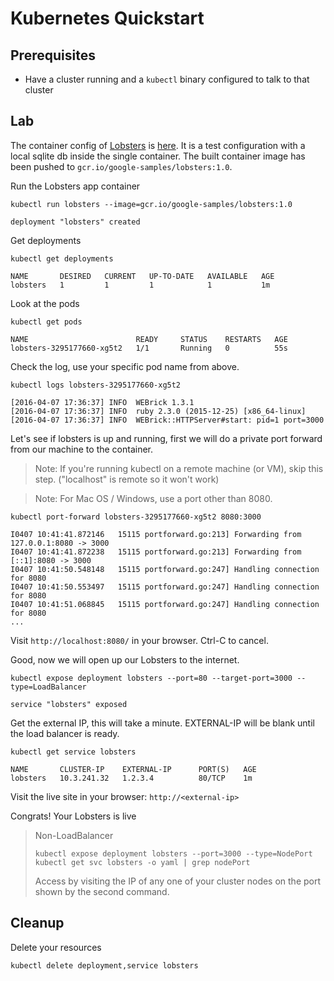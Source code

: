 # Kubernetes Quickstart

## Prerequisites

* Have a cluster running and a `kubectl` binary configured to talk to
  that cluster

## Lab

The container config of [Lobsters](https://github.com/jcs/lobsters) is
[here](lobsters/). It is a test configuration with a local sqlite db
inside the single container. The built container image has been pushed
to `gcr.io/google-samples/lobsters:1.0`.

Run the Lobsters app container

<!-- START bash -->
```
kubectl run lobsters --image=gcr.io/google-samples/lobsters:1.0
```
<!-- END bash -->

```
deployment "lobsters" created
```

Get deployments

```
kubectl get deployments
```

```
NAME       DESIRED   CURRENT   UP-TO-DATE   AVAILABLE   AGE
lobsters   1         1         1            1           1m
```

Look at the pods
<!-- START bash -->
```
kubectl get pods
```
<!-- END bash -->

```
NAME                        READY     STATUS    RESTARTS   AGE
lobsters-3295177660-xg5t2   1/1       Running   0          55s
```

Check the log, use your specific pod name from above.

```
kubectl logs lobsters-3295177660-xg5t2
```

```
[2016-04-07 17:36:37] INFO  WEBrick 1.3.1
[2016-04-07 17:36:37] INFO  ruby 2.3.0 (2015-12-25) [x86_64-linux]
[2016-04-07 17:36:37] INFO  WEBrick::HTTPServer#start: pid=1 port=3000
```

Let's see if lobsters is up and running, first we will do a private
port forward from our machine to the container.

> Note: If you're running kubectl on a remote machine (or VM), skip
> this step. ("localhost" is remote so it won't work)

> Note: For Mac OS / Windows, use a port other than 8080.

```
kubectl port-forward lobsters-3295177660-xg5t2 8080:3000
```

```
I0407 10:41:41.872146   15115 portforward.go:213] Forwarding from 127.0.0.1:8080 -> 3000
I0407 10:41:41.872238   15115 portforward.go:213] Forwarding from [::1]:8080 -> 3000
I0407 10:41:50.548148   15115 portforward.go:247] Handling connection for 8080
I0407 10:41:50.553497   15115 portforward.go:247] Handling connection for 8080
I0407 10:41:51.068845   15115 portforward.go:247] Handling connection for 8080
...
```

Visit `http://localhost:8080/` in your browser. Ctrl-C to cancel.

Good, now we will open up our Lobsters to the internet.

<!-- START bash -->
```
kubectl expose deployment lobsters --port=80 --target-port=3000 --type=LoadBalancer
```
<!-- END bash -->

```
service "lobsters" exposed
```

Get the external IP, this will take a minute. EXTERNAL-IP will be blank until the load balancer is ready.

```
kubectl get service lobsters
```

```
NAME       CLUSTER-IP    EXTERNAL-IP      PORT(S)   AGE
lobsters   10.3.241.32   1.2.3.4          80/TCP    1m
```

Visit the live site in your browser: `http://<external-ip>`

Congrats! Your Lobsters is live

> Non-LoadBalancer
>
> ```
> kubectl expose deployment lobsters --port=3000 --type=NodePort
> kubectl get svc lobsters -o yaml | grep nodePort
> ```
>
> Access by visiting the IP of any one of your cluster nodes on the
> port shown by the second command.

## Cleanup

Delete your resources

<!-- START bash -->
```
kubectl delete deployment,service lobsters
```
<!-- END bash -->
<!-- START bash
while kubectl get deployment lobsters; do echo running; sleep 1; done
while kubectl get service lobsters; do echo running; sleep 1; done
while [ -n "$(kubectl get pod -l run=lobsters)" ]; do echo running; done
END bash -->
